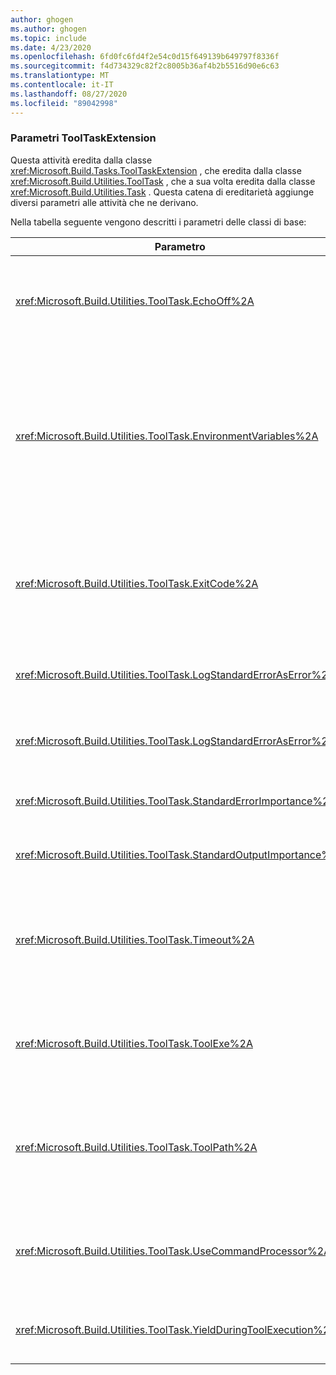 ```yaml
---
author: ghogen
ms.author: ghogen
ms.topic: include
ms.date: 4/23/2020
ms.openlocfilehash: 6fd0fc6fd4f2e54c0d15f649139b649797f8336f
ms.sourcegitcommit: f4d734329c82f2c8005b36af4b2b5516d90e6c63
ms.translationtype: MT
ms.contentlocale: it-IT
ms.lasthandoff: 08/27/2020
ms.locfileid: "89042998"
---
```

### <a name="tooltaskextension-parameters"></a>Parametri ToolTaskExtension

Questa attività eredita dalla classe <xref:Microsoft.Build.Tasks.ToolTaskExtension> , che eredita dalla classe <xref:Microsoft.Build.Utilities.ToolTask> , che a sua volta eredita dalla classe <xref:Microsoft.Build.Utilities.Task> . Questa catena di ereditarietà aggiunge diversi parametri alle attività che ne derivano.

Nella tabella seguente vengono descritti i parametri delle classi di base:

| Parametro | Descrizione |
| - | - |
| <xref:Microsoft.Build.Utilities.ToolTask.EchoOff%2A> | Parametro `bool` facoltativo.<br /><br /> Quando è impostato su `true` , questa attività passa **/q** alla riga di comando *cmd.exe* in modo che la riga di comando non venga copiata in stdout. |
| <xref:Microsoft.Build.Utilities.ToolTask.EnvironmentVariables%2A> | Parametro di matrice `String` facoltativo.<br /><br /> Matrice di definizioni di variabili di ambiente, separate da punti e virgola. Ogni definizione deve specificare un nome e un valore della variabile di ambiente separati da un segno di uguale. Queste variabili vengono passate all'eseguibile generato in aggiunta a o con override selettivo del blocco di ambiente standard. Ad esempio: `Variable1=Value1;Variable2=Value2`. |
| <xref:Microsoft.Build.Utilities.ToolTask.ExitCode%2A> | Parametro di sola lettura di output `Int32` facoltativo.<br /><br /> Specifica il codice di uscita fornito dal comando eseguito. Se l'attività ha registrato errori, ma il processo ha un codice di uscita pari a 0 (esito positivo), il parametro viene impostato su -1. |
| <xref:Microsoft.Build.Utilities.ToolTask.LogStandardErrorAsError%2A> | Parametro `bool` facoltativo.<br /><br /> Se `true`, tutti i messaggi ricevuti nel flusso di errori standard vengono registrati come errori. |
| <xref:Microsoft.Build.Utilities.ToolTask.LogStandardErrorAsError%2A> | Parametro `bool` facoltativo.<br /><br /> Se `true`, tutti i messaggi ricevuti nel flusso di errori standard vengono registrati come errori. |
| <xref:Microsoft.Build.Utilities.ToolTask.StandardErrorImportance%2A> | Parametro `String` facoltativo.<br /><br /> Importanza con cui registrare il testo dal flusso di output standard. |
| <xref:Microsoft.Build.Utilities.ToolTask.StandardOutputImportance%2A> | Parametro `String` facoltativo.<br /><br /> Importanza con cui registrare il testo dal flusso di output standard. |
| <xref:Microsoft.Build.Utilities.ToolTask.Timeout%2A> | Parametro `Int32` facoltativo.<br /><br /> Specifica la quantità di tempo, in millisecondi, dopo i quali l'eseguibile dell'attività viene terminato. Il valore predefinito è `Int.MaxValue`, con cui si indica che non esiste alcun periodo di timeout. Il timeout è espresso in millisecondi. |
| <xref:Microsoft.Build.Utilities.ToolTask.ToolExe%2A> | Parametro `string` facoltativo.<br /><br /> I progetti possono implementarlo per eseguire l'override di un ToolName. Le attività possono eseguirne l'override per conservare il ToolName. |
| <xref:Microsoft.Build.Utilities.ToolTask.ToolPath%2A> | Parametro `string` facoltativo.<br /><br /> Specifica la posizione da cui l'attività carica il file eseguibile sottostante. Se questo parametro non viene specificato, l'attività usa il percorso di installazione SDK corrispondente alla versione del Framework che esegue MSBuild. |
| <xref:Microsoft.Build.Utilities.ToolTask.UseCommandProcessor%2A> | Parametro `bool` facoltativo.<br /><br /> Se `true`, questa attività crea un file batch per la riga di comando e lo esegue mediante il processore dei comandi anziché eseguire direttamente il comando. |
| <xref:Microsoft.Build.Utilities.ToolTask.YieldDuringToolExecution%2A> | Parametro `bool` facoltativo.<br /><br /> Se `true`, questa attività restituisce il nodo quando l'attività è in esecuzione. |
